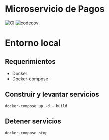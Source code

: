# Microservicio de Pagos
[![CI](https://github.com/Ubademy-G3/payments.service/actions/workflows/test.yml/badge.svg)](https://github.com/Ubademy-G3/payments.service/actions/workflows/test.yml)
[![codecov](https://codecov.io/gh/Ubademy-G3/payments.service/branch/main/graph/badge.svg?token=Z7FKUR4UIW)](https://codecov.io/gh/Ubademy-G3/payments.service)


# Entorno local

## Requerimientos

* Docker
* Docker-compose

## Construir y levantar servicios

```docker-compose up -d --build```

## Detener servicios

```docker-compose stop```
